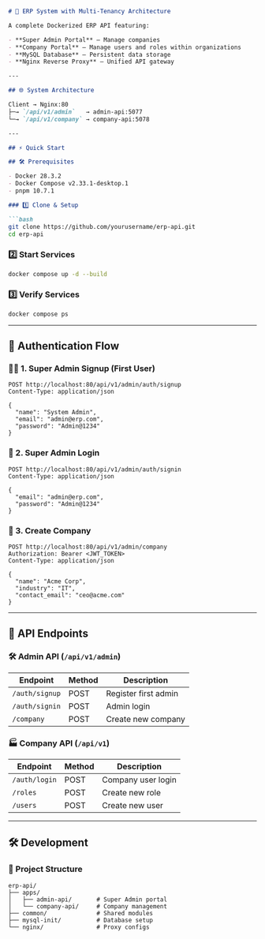 
````markdown
# 🚀 ERP System with Multi-Tenancy Architecture

A complete Dockerized ERP API featuring:

- **Super Admin Portal** – Manage companies  
- **Company Portal** – Manage users and roles within organizations  
- **MySQL Database** – Persistent data storage  
- **Nginx Reverse Proxy** – Unified API gateway  

---

## 🌐 System Architecture

Client → Nginx:80  
├─→ `/api/v1/admin`   → admin-api:5077  
└─→ `/api/v1/company` → company-api:5078  

---

## ⚡ Quick Start

## 🛠️ Prerequisites

- Docker 28.3.2  
- Docker Compose v2.33.1-desktop.1  
- pnpm 10.7.1  

### 1️⃣ Clone & Setup

```bash
git clone https://github.com/yourusername/erp-api.git
cd erp-api
````

### 2️⃣ Start Services

```bash
docker compose up -d --build
```

### 3️⃣ Verify Services

```bash
docker compose ps
```

---

## 🔐 Authentication Flow

### 🧑‍💼 1. Super Admin Signup (First User)

```http
POST http://localhost:80/api/v1/admin/auth/signup
Content-Type: application/json

{
  "name": "System Admin",
  "email": "admin@erp.com",
  "password": "Admin@1234"
}
```

### 🔑 2. Super Admin Login

```http
POST http://localhost:80/api/v1/admin/auth/signin
Content-Type: application/json

{
  "email": "admin@erp.com",
  "password": "Admin@1234"
}
```

### 🏢 3. Create Company

```http
POST http://localhost:80/api/v1/admin/company
Authorization: Bearer <JWT_TOKEN>
Content-Type: application/json

{
  "name": "Acme Corp",
  "industry": "IT",
  "contact_email": "ceo@acme.com"
}
```

---

## 📡 API Endpoints

### 🛠 Admin API (`/api/v1/admin`)

| Endpoint       | Method | Description          |
| -------------- | ------ | -------------------- |
| `/auth/signup` | POST   | Register first admin |
| `/auth/signin` | POST   | Admin login          |
| `/company`     | POST   | Create new company   |

### 🏭 Company API (`/api/v1`)

| Endpoint      | Method | Description        |
| ------------- | ------ | ------------------ |
| `/auth/login` | POST   | Company user login |
| `/roles`      | POST   | Create new role    |
| `/users`      | POST   | Create new user    |

---

## 🛠️ Development

### 📁 Project Structure

```
erp-api/
├── apps/
│   ├── admin-api/       # Super Admin portal
│   └── company-api/     # Company management
├── common/              # Shared modules
├── mysql-init/          # Database setup
└── nginx/               # Proxy configs
```

